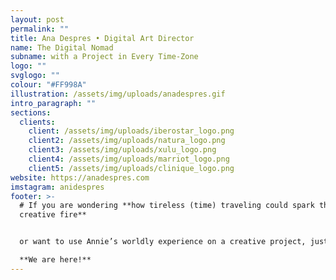 ```yaml
---
layout: post
permalink: ""
title: Ana Despres • Digital Art Director
name: The Digital Nomad
subname: with a Project in Every Time-Zone
logo: ""
svglogo: ""
colour: "#FF998A"
illustration: /assets/img/uploads/anadespres.gif
intro_paragraph: ""
sections:
  clients:
    client: /assets/img/uploads/iberostar_logo.png
    client2: /assets/img/uploads/natura_logo.png
    client3: /assets/img/uploads/xulu_logo.png
    client4: /assets/img/uploads/marriot_logo.png
    client5: /assets/img/uploads/clinique_logo.png
website: https://anadespres.com
imstagram: anidespres
footer: >-
  # If you are wondering **how tireless (time) traveling could spark the
  creative fire**


  or want to use Annie’s worldly experience on a creative project, just say the word.\

  **We are here!**
---
```

